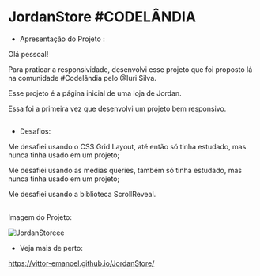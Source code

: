 <h1> JordanStore #CODELÂNDIA</h1>

* Apresentação do Projeto :

Olá pessoal!

Para praticar a responsividade, desenvolvi esse projeto que foi proposto lá na comunidade #Codelândia pelo @Iuri Silva.

Esse projeto é a página inicial de uma loja de Jordan.

Essa foi a primeira vez que desenvolvi um projeto bem responsivo.


##
* Desafios:

Me desafiei usando o CSS Grid Layout, até então só tinha estudado, mas nunca tinha usado em um projeto;

Me desafiei usando as medias queries, também só tinha estudado, mas nunca tinha usado em um projeto;

Me desafiei usando a biblioteca ScrollReveal.



##

Imagem do Projeto:

![JordanStoreee](https://user-images.githubusercontent.com/55211291/176569407-2e42ae7d-b6eb-4db8-acc2-e54e0a3f4f1b.PNG)


* Veja mais de perto:

https://vittor-emanoel.github.io/JordanStore/






